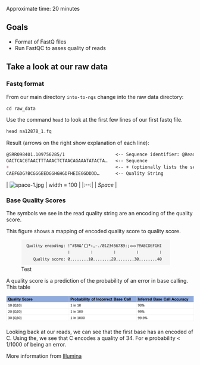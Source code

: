 Approximate time: 20 minutes

## Goals

- Format of FastQ files
- Run FastQC to asses quality of reads

## Take a look at our raw data

### Fastq format
From our main directory `into-to-ngs` change into the raw data directory:
```markdown
cd raw_data
```

Use the command `head` to look at the first few lines of our first fastq file.

```markdown
head na12878_1.fq
```

Result (arrows on the right show explanation of each line):

```markdown
@SRR098401.109756285/1                   <-- Sequence identifier: @Read ID / 1 or 2 of pair
GACTCACGTAACTTTAAACTCTAACAGAAATATACTA…   <-- Sequence
+                                        <-- + (optionally lists the sequence identifier again)
CAEFGDG?BCGGGEEDGGHGHGDFHEIEGGDDDD…      <-- Quality String
```

| ![space-1.jpg](http://www.storywarren.com/wp-content/uploads/2016/09/space-1.jpg) | width = 100 | 
|:--:| 
| *Space* |

### Base Quality Scores

The symbols we see in the read quality string are an encoding of the quality score.

This figure shows a mapping of encoded quality score to quality score.

<figure>
<img src="../img/base_qual.png" width="400">
<figcaption> Test </figcaption>
</figure>

A quality score is a prediction of the probability of an error in base calling.
This table 

<img src="../img/base_qual_table.png" width="600" >

Looking back at our reads, we can see that the first base has an encoded of C.
Using the, we see that C encodes a quality of 34.
For e probability < 1/1000 of being an error.

More information from [Illumina](https://www.illumina.com/science/education/sequencing-quality-scores.html)
 


